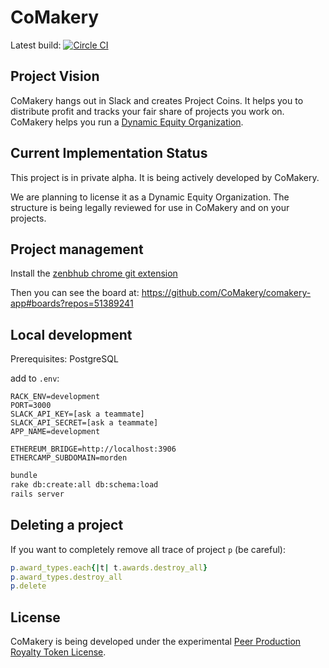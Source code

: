# CoMakery

Latest build: [![Circle CI](https://circleci.com/gh/CoMakery/comakery-app/tree/master.svg?style=svg)](https://circleci.com/gh/CoMakery/comakery-app/tree/master)

## Project Vision

CoMakery hangs out in Slack and creates Project Coins.
It helps you to distribute profit and tracks your fair share of projects you work on.
CoMakery helps you run a [Dynamic Equity Organization](https://github.com/citizencode/dynamic-equity-organization).

## Current Implementation Status

This project is in private alpha.
It is being actively developed by CoMakery.

We are planning to license it as a Dynamic Equity Organization.
The structure is being legally reviewed for use in CoMakery and on your projects.

## Project management

Install the [zenbhub chrome git extension](https://chrome.google.com/webstore/detail/zenhub-for-github/ogcgkffhplmphkaahpmffcafajaocjbd?hl=en-US)

Then you can see the board at: https://github.com/CoMakery/comakery-app#boards?repos=51389241

## Local development

Prerequisites: PostgreSQL

add to `.env`:

```
RACK_ENV=development
PORT=3000
SLACK_API_KEY=[ask a teammate]
SLACK_API_SECRET=[ask a teammate]
APP_NAME=development

ETHEREUM_BRIDGE=http://localhost:3906
ETHERCAMP_SUBDOMAIN=morden
```

```sh
bundle
rake db:create:all db:schema:load
rails server
```

## Deleting a project

If you want to completely remove all trace of project `p` (be careful):

```ruby
p.award_types.each{|t| t.awards.destroy_all}
p.award_types.destroy_all
p.delete
```

## License

CoMakery is being developed under the experimental
[Peer Production Royalty Token License](https://github.com/comakery/comakery-app/blob/master/LICENSE.md).
